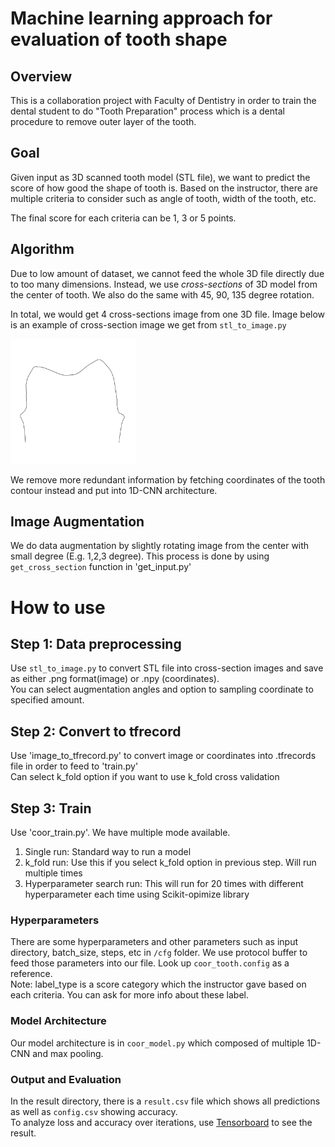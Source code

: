 Machine learning approach for evaluation of tooth shape 
======
## Overview
This is a collaboration project with Faculty of Dentistry in order to train the dental student to do "Tooth Preparation" process which is a dental procedure to remove outer layer of the tooth.

## Goal
Given input as 3D scanned tooth model (STL file), we want to predict the score of how good the shape of tooth is.
Based on the instructor, there are multiple criteria to consider such as angle of tooth, width of the tooth, etc. 

The final score for each criteria can be 1, 3 or 5 points.

## Algorithm
Due to low amount of dataset, we cannot feed the whole 3D file directly due to too many dimensions. 
Instead, we use *cross-sections* of 3D model from the center of tooth. We also do the same with 45, 90, 135 degree rotation.

In total, we would get 4 cross-sections image from one 3D file. Image below is an example of cross-section image we get from `stl_to_image.py`

<img src="https://github.com/jobpasin/tooth-1d/blob/master/src/images/cross_section_example.png" width="200" height="200">

We remove more redundant information by fetching coordinates of the tooth contour instead and put into 1D-CNN architecture.


## Image Augmentation
We do data augmentation by slightly rotating image from the center with small degree (E.g. 1,2,3 degree).
This process is done by using `get_cross_section` function in 'get_input.py'

# How to use
## Step 1: Data preprocessing
Use `stl_to_image.py` to convert STL file into cross-section images and save as either .png format(image) or .npy (coordinates).
<br> You can select augmentation angles and option to sampling coordinate to specified amount.


## Step 2: Convert to tfrecord
Use 'image_to_tfrecord.py' to convert image or coordinates into .tfrecords file in order to feed to 'train.py'
<br> Can select k_fold option if you want to use k_fold cross validation

## Step 3: Train 
Use 'coor_train.py'. We have multiple mode available.
1. Single run: Standard way to run a model
2. k_fold run: Use this if you select k_fold option in previous step. Will run multiple times
3. Hyperparameter search run: This will run for 20 times with different hyperparameter each time using Scikit-opimize library

### Hyperparameters
There are some hyperparameters and other parameters such as input directory, batch_size, steps, etc in `/cfg` folder. 
We use protocol buffer to feed those parameters into our file. Look up `coor_tooth.config` as a reference. 
<br> Note: label_type is a score category which the instructor gave based on each criteria. You can ask for more info about these label. 


### Model Architecture
Our model architecture is in `coor_model.py` which composed of multiple 1D-CNN and max pooling.


### Output and Evaluation
In the result directory, there is a `result.csv` file which shows all predictions as well as `config.csv` showing accuracy.
<br> To analyze loss and accuracy over iterations, use [Tensorboard](https://www.tensorflow.org/guide/summaries_and_tensorboard) to see the result.


